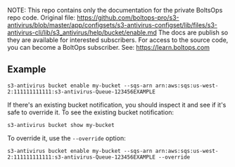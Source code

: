 <!-- note marker start -->
NOTE: This repo contains only the documentation for the private BoltsOps repo code.
Original file: https://github.com/boltops-pro/s3-antivirus/blob/master/app/configsets/s3-antivirus-configset/lib/files/s3-antivirus-cli/lib/s3_antivirus/help/bucket/enable.md
The docs are publish so they are available for interested subscribers.
For access to the source code, you can become a BoltOps subscriber.
See: https://learn.boltops.com

<!-- note marker end -->

## Example

    s3-antivirus bucket enable my-bucket --sqs-arn arn:aws:sqs:us-west-2:111111111111:s3-antivirus-Queue-123456EXAMPLE

If there's an existing bucket notification, you should inspect it and see if it's safe to override it. To see the existing bucket notification:

    s3-antivirus bucket show my-bucket

To override it, use the `--override` option:

    s3-antivirus bucket enable my-bucket --sqs-arn arn:aws:sqs:us-west-2:111111111111:s3-antivirus-Queue-123456EXAMPLE --override